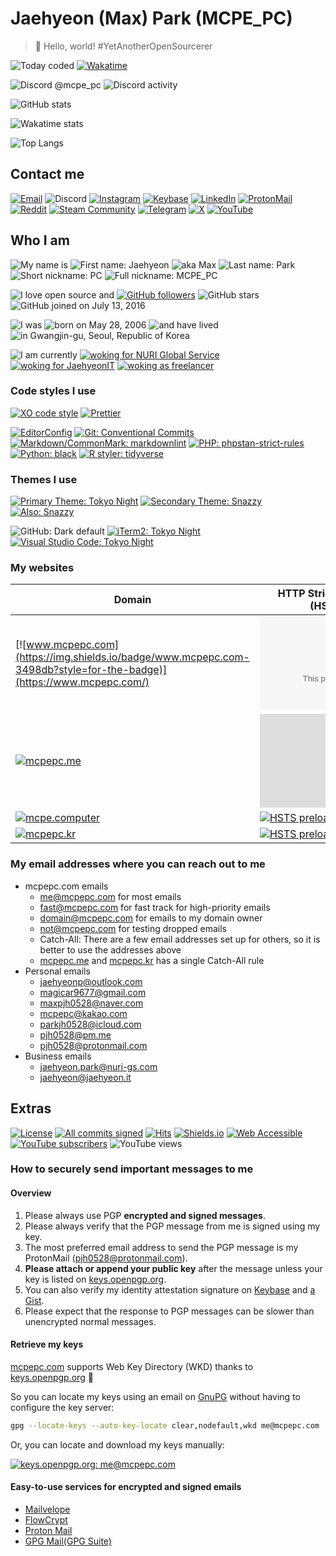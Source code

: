 # Jaehyeon (Max) Park (MCPE_PC)

> :wave: Hello, world!
> #YetAnotherOpenSourcerer

![Today coded](https://img.shields.io/endpoint?url=https%3A%2F%2Fwakapi.dev%2Fapi%2Fcompat%2Fshields%2Fv1%2FMCPE_PC%2Finterval%3Atoday&style=for-the-badge&logo=wakatime&label=today%20coded)
[![Wakatime](https://wakatime.com/badge/user/953e1ba9-efe7-47bb-81ac-236d133661f6.svg?style=for-the-badge)](https://wakatime.com/@MCPE_PC)

![Discord @mcpe_pc](https://img.shields.io/badge/dynamic/json?url=https%3A%2F%2Fapi.lanyard.rest%2Fv1%2Fusers%2F381062768385720321&query=%24.data.discord_status&style=for-the-badge&logo=discord&logoColor=ffffff&label=%40mcpe_pc&labelColor=5865f2&color=7289da)
![Discord activity](https://img.shields.io/badge/dynamic/json?url=https%3A%2F%2Fapi.lanyard.rest%2Fv1%2Fusers%2F381062768385720321&query=%24.data.activities%5B0%5D.name&style=for-the-badge&logo=discord&logoColor=ffffff&label=activity&labelColor=5865f2&color=7289da)

![GitHub stats](https://github-readme-stats.vercel.app/api?username=MCPE-PC&hide_title=true&show_icons=true&include_all_commits=true&disable_animations=true&theme=transparent)

![Wakatime stats](https://github-readme-stats.vercel.app/api/wakatime?username=MCPE_PC&layout=compact&theme=transparent)

![Top Langs](https://github-readme-stats.vercel.app/api/top-langs/?username=MCPE-PC&theme=transparent&langs_count=20&disable_animations=true)

## Contact me

[![Email](https://img.shields.io/badge/me%40mcpepc.com-3498db?style=for-the-badge)](mailto:me@mcpepc.com)
![Discord](https://img.shields.io/badge/mcpe__pc-5865f2?style=for-the-badge&logo=discord&logoColor=ffffff)
[![Instagram](https://img.shields.io/badge/%40mcpe__pc__-e4405f?style=for-the-badge&logo=instagram&logoColor=ffffff)](https://www.instagram.com/mcpe_pc_/)
[![Keybase](https://img.shields.io/badge/jaehyeon-33a0ff?style=for-the-badge&logo=keybase&logoColor=ffffff)](https://keybase.io/jaehyeon)
[![LinkedIn](https://img.shields.io/badge/in%2Fjaehyeon-0a66c2?style=for-the-badge&logo=linkedin)](https://www.linkedin.com/in/jaehyeon/)
[![ProtonMail](https://img.shields.io/badge/pjh0528@protonmail.com-6d4aff?style=for-the-badge&logo=protonmail&logoColor=ffffff)](mailto:pjh0528@protonmail.com)
[![Reddit](https://img.shields.io/badge/u%2FMCPE__PC-ff4500?style=for-the-badge&logo=reddit&logoColor=ffffff)](https://www.reddit.com/user/MCPE_PC/)
[![Steam Community](https://img.shields.io/badge/MCPE__PC-171d25?style=for-the-badge&logo=steam&logoColor=c5c3c0)](https://steamcommunity.com/id/mcpe_pc)
[![Telegram](https://img.shields.io/badge/%40mcpe__pc-26a5e4?style=for-the-badge&logo=telegram&logoColor=ffffff)](https://t.me/mcpe_pc)
[![X](https://img.shields.io/badge/%40mcpe__pc__-000000?style=for-the-badge&logo=x)](https://twitter.com/mcpe_pc_)
[![YouTube](https://img.shields.io/badge/%40mcpe__pc-ff0000?style=for-the-badge&logo=youtube)](https://www.youtube.com/@MCPE_PC)

## Who I am

![My name is](https://img.shields.io/badge/My_name_is-ffffff?style=for-the-badge)
![First name: Jaehyeon](https://img.shields.io/badge/first_name-Jaehyeon-3498db?style=for-the-badge)
![aka Max](https://img.shields.io/badge/aka-Max-3498db?style=for-the-badge)
![Last name: Park](https://img.shields.io/badge/last_name-Park-3498db?style=for-the-badge)
![Short nickname: PC](https://img.shields.io/badge/short_nickname-PC-3498db?style=for-the-badge)
![Full nickname: MCPE_PC](https://img.shields.io/badge/full_nickname-MCPE__PC-3498db?style=for-the-badge)

![I love open source and](https://img.shields.io/badge/I_%E2%9D%A4%EF%B8%8F_open--source_and-ffffff?style=for-the-badge)
[![GitHub followers](https://img.shields.io/github/followers/MCPE-PC?style=for-the-badge&logo=github&labelColor=000000)](https://github.com/MCPE-PC?tab=followers)
![GitHub stars](https://img.shields.io/github/stars/MCPE-PC?style=for-the-badge&logo=github&labelColor=000000)
![GitHub joined on July 13, 2016](https://img.shields.io/badge/joined_on-July_13%2C_2016-blue?style=for-the-badge&logo=github&labelColor=000000)

![I was](https://img.shields.io/badge/I_was-ffffff?style=for-the-badge)
![born on May 28, 2006](https://img.shields.io/date/1148742000?style=for-the-badge&label=born&color=3498db)
![and have lived](https://img.shields.io/badge/and_have_lived-ffffff?style=for-the-badge)
![in Gwangjin-gu, Seoul, Republic of Korea](https://img.shields.io/badge/in-Gwangjin--gu%2C_Seoul%2C_Republic_of_Korea-3498db?style=for-the-badge)

![I am currently](https://img.shields.io/badge/I_am_currently-ffffff?style=for-the-badge)
[![woking for NURI Global Service](https://img.shields.io/badge/working_for-NURI_Global_Service-ffc17d?style=for-the-badge)](https://nuri-gs.com/)
[![woking for JaehyeonIT](https://img.shields.io/badge/working_for-JaehyeonIT-brightgreen?style=for-the-badge)](https://jaehyeon.it/)
[![woking as freelancer](https://img.shields.io/badge/working_as-freelancer-brightgreen?style=for-the-badge)](https://jaehyeon.it/)

### Code styles I use

[![XO code style](https://img.shields.io/badge/javascript%2Ftypescript-5ed9c7?style=for-the-badge&logo=xo&labelColor=gray)](https://github.com/xojs/xo)
[![Prettier](https://img.shields.io/badge/prettier-ff69b4.svg?style=for-the-badge&logo=prettier&labelColor=gray)](https://github.com/prettier/prettier)

[![EditorConfig](https://img.shields.io/badge/editorconfig-e0efef?style=for-the-badge&logo=editorconfig&labelColor=gray)](https://editorconfig.org/)
[![Git: Conventional Commits](https://img.shields.io/badge/conventional_commits-f05032?style=for-the-badge&logo=git&labelColor=gray)](https://www.conventionalcommits.org/)
[![Markdown/CommonMark: markdownlint](https://img.shields.io/badge/markdownlint-brightgreen?style=for-the-badge&logo=markdown&labelColor=gray)](https://github.com/DavidAnson/markdownlint)
[![PHP: phpstan-strict-rules](https://img.shields.io/badge/phpstan--strict--rules-brightgreen?style=for-the-badge&logo=php&labelColor=gray)](https://github.com/phpstan/phpstan-strict-rules)
[![Python: black](https://img.shields.io/badge/black-000000?style=for-the-badge&logo=python&logoColor=ffffff&labelColor=gray)](https://github.com/psf/black)
[![R styler: tidyverse](https://img.shields.io/badge/styler-tidyverse-a28595?style=for-the-badge&logo=r)](https://styler.r-lib.org/)

### Themes I use

[![Primary Theme: Tokyo Night](https://img.shields.io/badge/primary_theme-tokyo_night-a9b1d6?style=for-the-badge)](https://github.com/sindresorhus/hyper-snazzy)
[![Secondary Theme: Snazzy](https://img.shields.io/badge/secondary_theme-snazzy-ff6ac1?style=for-the-badge)](https://github.com/sindresorhus/hyper-snazzy)
[![Also: Snazzy](https://img.shields.io/badge/also-dracula-bd93f9?style=for-the-badge)](https://github.com/sindresorhus/hyper-snazzy)

![GitHub: Dark default](https://img.shields.io/badge/dark_default-0d1117?style=for-the-badge&logo=github&labelColor=gray)
[![iTerm2: Tokyo Night](https://img.shields.io/badge/tokyo_night-a9b1d6?style=for-the-badge&logo=iterm2&labelColor=gray)](https://github.com/enkia/tokyo-night-vscode-theme)
[![Visual Studio Code: Tokyo Night](https://img.shields.io/badge/tokyo_night-a9b1d6?style=for-the-badge&logo=visualstudiocode&labelColor=gray)](https://github.com/enkia/tokyo-night-vscode-theme)

### My websites

| Domain                                                                                                               | HTTP Strict Transport Security (HSTS) preloaded                                                                                           |
| -------------------------------------------------------------------------------------------------------------------- | ----------------------------------------------------------------------------------------------------------------------------------------- |
| [![www.mcpepc.com](https://img.shields.io/badge/www.mcpepc.com-3498db?style=for-the-badge)](https://www.mcpepc.com/) | [![HSTS preloaded](https://img.shields.io/hsts/preload/mcpepc.com?style=for-the-badge)](https://hstspreload.org/?domain=mcpepc.com)       |
| [![mcpepc.me](https://img.shields.io/badge/mcpepc.me-3498db?style=for-the-badge)](https://mcpepc.me/)                | [![HSTS preloaded](https://img.shields.io/hsts/preload/mcpepc.me?style=for-the-badge)](https://hstspreload.org/?domain=mcpepc.me)         |
| [![mcpe.computer](https://img.shields.io/badge/mcpe.computer-3498db?style=for-the-badge)](https://mcpe.computer/)    | [![HSTS preloaded](https://img.shields.io/hsts/preload/mcpe.computer?style=for-the-badge)](https://hstspreload.org/?domain=mcpe.computer) |
| [![mcpepc.kr](https://img.shields.io/badge/mcpepc.kr-3498db?style=for-the-badge)](https://mcpepc.kr/)                | [![HSTS preloaded](https://img.shields.io/hsts/preload/mcpepc.kr?style=for-the-badge)](https://hstspreload.org/?domain=mcpepc.kr)         |

### My email addresses where you can reach out to me

- mcpepc.com emails
  - [me@mcpepc.com](mailto:me@mcpepc.com) for most emails
  - [fast@mcpepc.com](mailto:fast@mcpepc.com) for fast track for high-priority emails
  - [domain@mcpepc.com](mailto:domain@mcpepc.com) for emails to my domain owner
  - [not@mcpepc.com](mailto:not@mcpepc.com) for testing dropped emails
  - Catch-All: There are a few email addresses set up for others, so it is better to use the addresses above
  - [mcpepc.me](https://mcpepc.me/) and [mcpepc.kr](https://mcpepc.kr/) has a single Catch-All rule
- Personal emails
  - [jaehyeonp@outlook.com](mailto:jaehyeonp@outlook.com)
  - [magicar9677@gmail.com](mailto:magicar9677@gmail.com)
  - [maxpjh0528@naver.com](mailto:maxpjh0528@naver.com)
  - [mcpepc@kakao.com](mailto:mcpepc@kakao.com)
  - [parkjh0528@icloud.com](mailto:parkjh0528@icloud.com)
  - [pjh0528@pm.me](mailto:pjh0528@pm.me)
  - [pjh0528@protonmail.com](mailto:pjh0528@protonmail.com)
- Business emails
  - [jaehyeon.park@nuri-gs.com](mailto:jaehyeon.park@nuri-gs.com)
  - [jaehyeon@jaehyeon.it](mailto:jaehyeon@jaehyeon.it)

## Extras

[![License](https://img.shields.io/github/license/MCPE-PC/MCPE-PC?style=for-the-badge)](https://github.com/MCPE-PC/MCPE-PC/blob/main/LICENSE)
[![All commits signed](https://img.shields.io/badge/all_commits-signed-brightgreen?style=for-the-badge&logo=git)](https://docs.github.com/authentication/managing-commit-signature-verification/about-commit-signature-verification)
[![Hits](https://img.shields.io/endpoint?url=https%3A%2F%2Fhits.dwyl.com%2FMCPE-PC%2FMCPE-PC.json&style=for-the-badge&color=3498db)](https://hits.dwyl.com/MCPE-PC/MCPE-PC)
[![Shields.io](https://img.shields.io/badge/Shields.io-for--the--badge-brightgreen?style=for-the-badge&logo=shields.io)](https://shields.io/)
[![Web Accessible](https://img.shields.io/badge/web-accessible-brightgreen?style=for-the-badge)](https://www.w3.org/WAI/fundamentals/)
[![YouTube subscribers](https://img.shields.io/youtube/channel/subscribers/UCCFZwrM6VCubrPrD0OI6WgQ?style=for-the-badge&logo=youtube&labelColor=ff0000&color=282828)](https://www.youtube.com/@MCPE_PC?sub_confirmation=1)
![YouTube views](https://img.shields.io/youtube/channel/views/UCCFZwrM6VCubrPrD0OI6WgQ?style=for-the-badge&logo=youtube&labelColor=ff0000&color=282828)

### How to securely send important messages to me

#### Overview

1. Please always use PGP **encrypted and signed messages**.
1. Please always verify that the PGP message from me is signed using my key.
1. The most preferred email address to send the PGP message is my ProtonMail ([pjh0528@protonmail.com](mailto:pjh0528@protonmail.com)).
1. **Please attach or append your public key** after the message unless your key is listed on [keys.openpgp.org](https://keys.openpgp.org/).
1. You can also verify my identity attestation signature on [Keybase](https://keybase.io/jaehyeon/sigchain#14508c5c94980ba434f3f13bed392b4162cd1fe411b117fce5a799749ba0aac70f) and [a Gist](https://gist.github.com/MCPE-PC/6dfe84af3eb596524898bd5848bdf0c5).
1. Please expect that the response to PGP messages can be slower than unencrypted normal messages.

#### Retrieve my keys

[mcpepc.com](https://www.mcpepc.com/) supports Web Key Directory (WKD) thanks to [keys.openpgp.org](https://keys.openpgp.org/) 🎉

So you can locate my keys using an email on [GnuPG](https://gnupg.org/) without having to configure the key server:

```sh
gpg --locate-keys --auto-key-locate clear,nodefault,wkd me@mcpepc.com
```

Or, you can locate and download my keys manually:

[![keys.openpgp.org: me@mcpepc.com](https://img.shields.io/badge/keys.openpgp.org-me%40mcpepc.com-brightgreen?style=for-the-badge)](https://keys.openpgp.org/search?q=me%40mcpepc.com)

#### Easy-to-use services for encrypted and signed emails

- [Mailvelope](https://mailvelope.com/)
- [FlowCrypt](https://flowcrypt.com/)
- [Proton Mail](https://protonmail.com/)
- [GPG Mail(GPG Suite)](https://gpgtools.org/)
